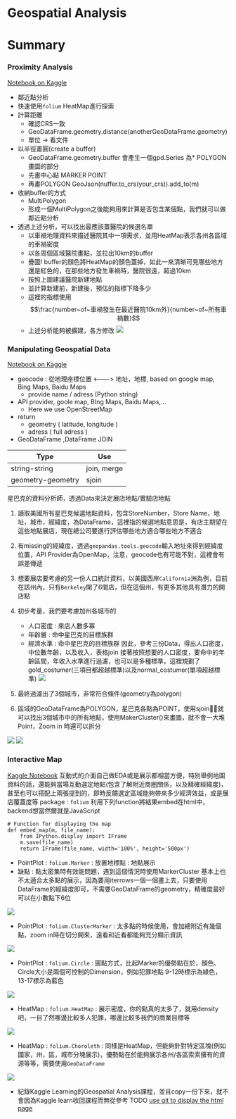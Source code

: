 # Geospatial Analysis 
# Summary
### Proximity Analysis
[Notebook on Kaggle](https://www.kaggle.com/ylt0609/exercise-proximity-analysis)
* 鄰近點分析
* 快速使用`folium` HeatMap進行探索
* 計算距離
  * 確認CRS一致
  * GeoDataFrame.geometry.distance(anotherGeoDataFrame.geometry)
  * 單位 -> 看文件
* 以半徑畫圓(create a buffer)
  * GeoDataFrame.geometry.buffer 會產生一個gpd.Series 為* POLYGON 畫圖的部分
  * 先畫中心點 MARKER POINT
  * 再畫POLYGON GeoJson(nuffer.to_crs(your_crs)).add_to(m)
* 收納buffer的方式
  * MultiPolygon
  * 形成一個MultiPolygon之後能夠用來計算是否包含某個點，我們就可以做鄰近點分析
* 透過上述分析，可以找出最應該蓋醫院的候選名單
  * 以車禍地理資料來描述醫院其中一項需求，並用HeatMap表示各州各區域的車禍密度
  * 以各周個區域醫院畫點，並拉出10km的buffer
  * 疊圖! buffer的顏色將HeatMap的顏色蓋掉，如此一來清晰可見哪些地方還是紅色的，在那些地方發生車禍時，醫院很遠，超過10km
  * 按照上圖建議醫院新建地點
  * 並計算新建前，新建後，預估的指標下降多少
  * 這裡的指標使用 $$\frac{number~of~車禍發生在最近醫院10km外}{number~of~所有車禍數}$$
  * 上述分析能夠被擴建，各方修改
  <img src='./images/Geo_1.png'></img>

### Manipulating Geospatial Data
[Notebook on Kaggle](https://www.kaggle.com/ylt0609/exercise-manipulating-geospatial-data)

* geocode : 從地理座標位置 <---> 地址，地標, based on google map, Bing Maps, Baidu Maps
  * provide name / adress (Python string)
* API provider, goole map, BIng Maps, Baidu Maps,...
  * Here we use OpenStreetMap
* return
  * geometry ( latitude, longitude )
  * adress ( full adress )
* GeoDataFrame ,DataFrame JOIN

|Type|Use|
|----|---|
|string-string|join, merge|
|geometry-geometry|sjoin|

星巴克的資料分析師，透過Data來決定展店地點/實驗店地點
1. 讀取美國所有星巴克候選地點資料，包含StoreNumber，Store Name，地址，城市，經緯度，為DataFrame，這裡指的候選地點意思是，有店主期望在這些地點展店，現在總公司要進行評估哪些地方適合哪些地方不適合
2. 有missing的經緯度，透過`geopandas.tools.geocode`輸入地址來得到經緯度位置，API Provider為OpenMap，注意，geocode也有可能不對，這裡會有誤差傳遞
3. 想要展店要考慮的另一份人口統計資料，以美國西岸`California`洲為例，目前在該州內，只有`Berkeley`開了6間店，但在這個州，有更多其他具有潛力的開店點
4. 初步考量，我們要考慮加州各城市的
   * 人口密度 : 來店人數多寡
   * 年齡層 : 命中星巴克的目標族群
   * 經濟水準 : 命中星巴克的目標族群 
因此，參考三份Data，得出人口密度，中位數年齡，以及收入，表格join
接著按照想要的人口密度，要命中的年齡區間，年收入水準進行過濾，也可以是多種標準，這裡規劃了gold_costumer(三項目都超越標準)以及normal_costumer(單項超越標準)
    <img src='./images/Geo_2.png'></img>
5. 最終過濾出了3個城市，非常符合條件(geometry為polygon)

6. 區域的GeoDataFrame為POLYGON，星巴克各點為POINT，使用sjoin，就可以找出3個城市中的所有地點，使用MakerCluster()來畫圖，就不會一大堆Point，Zoom in 時還可以拆分

<img src='./images/Geo_3.png'></img>
<img src='./images/Geo_4.png'></img>

### Interactive Map
[Kaggle Notebook](https://www.kaggle.com/alexisbcook/interactive-maps)
互動式的介面自己做EDA或是展示都相當方便，特別舉例地圖資料的話，還能夠當場互動選定地點(包含了解附近商圈關係，以及精確經緯度)，甚至也可以搭配上兩張提到的，即時反饋選定區域能夠帶來多少經濟效益，或是展店覆蓋度等
package : `folium`
利用下列function將結果embed在html中，backend想當然爾就是JavaScript
```
# Function for displaying the map
def embed_map(m, file_name):
    from IPython.display import IFrame
    m.save(file_name)
    return IFrame(file_name, width='100%', height='500px')
```
* PointPlot : `folium.Marker` : 放置地標點 : 地點展示
* 缺點 : 點太密集時有效能問題，遇到這個情況時使用MarkerCluster
基本上也不太適合太多點的展示，因為要用iterrows一個一個畫上去，只要使用DataFrame的經緯度即可，不需要GeoDataFrame的geometry，精確度最好可以在小數點下6位

<img src='./images/Geo_5.png'></img>

* PointPlot : `folium.ClusterMarker` : 太多點的時候使用，會加總附近有幾個點，zoom in時在切分開來，遠看和近看都能夠充分顯示資訊

<img src='./images/Geo_6.png'></img>

* PointPlot : `folium.Circle` : 圓點方式，比起Marker的優勢點在於，顏色、Circle大小是兩個可控制的Dimension，例如犯罪地點 9-12時標示為綠色，13-17標示為藍色

<img src='./images/Geo_7.png'></img>

* HeatMap : `folium.HeatMap` : 展示密度，你的點真的太多了，就用density吧，一目了然哪邊比較多人犯罪，哪邊比較多我們的商業目標等

<img src='./images/Geo_8.png'></img>

* HeatMap : `folium.Choroleth` : 同樣是HeatMap，但能夠針對特定區塊(例如國家，州，區，城市分塊展示)，優勢點在於能夠展示各州/各區索索擁有的資源等等，需要使用`GeoDataFrame`


<img src='./images/Geo_9.png'></img>

* 紀錄Kaggle Learning的Geospatial Analysis課程，並且copy一份下來，就不會因為Kaggle learn收回課程而無從參考
TODO [use git to display the html page](https://www.finex.co/how-to-display-html-in-github/)